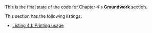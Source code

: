 
This is the final state of the code for Chapter 4's **Groundwork** section.

This section has the following listings:

- [Listing 4.1: Printing usage](../../all-listings/04-command-line-interfaces/01-printing-usage.md)
